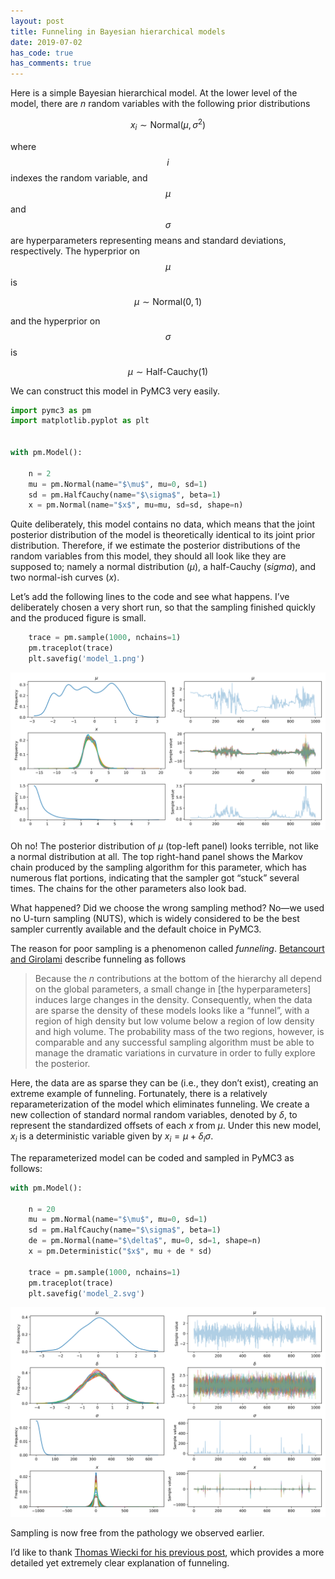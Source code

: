 ```yaml
---
layout: post
title: Funneling in Bayesian hierarchical models
date: 2019-07-02
has_code: true
has_comments: true
---
```


Here is a simple Bayesian hierarchical model. At the lower level of the model, there are $n$ random variables with the following prior distributions

$$\begin{equation}x_i\sim\textrm{Normal}\left(\mu,\sigma^2\right)\end{equation}$$
 
where $$i$$ indexes the random variable, and $$\mu$$ and $$\sigma$$ are hyperparameters representing means and standard deviations, respectively. The hyperprior on $$\mu$$ is 

$$\begin{equation}\mu\sim\textrm{Normal}\left(0,1\right)\end{equation}$$

and the hyperprior on $$\sigma$$ is

$$\begin{equation}\mu\sim\textrm{Half-Cauchy}\left(1\right)\end{equation}$$

We can construct this model in PyMC3 very easily.

```python
import pymc3 as pm
import matplotlib.pyplot as plt


with pm.Model():

    n = 2
    mu = pm.Normal(name="$\mu$", mu=0, sd=1)
    sd = pm.HalfCauchy(name="$\sigma$", beta=1)
    x = pm.Normal(name="$x$", mu=mu, sd=sd, shape=n)

```

Quite deliberately, this model contains no data, which means that the joint posterior distribution of the model is theoretically identical to its joint prior distribution. Therefore, if we estimate the posterior distributions of the random variables from this model, they should all look like they are supposed to; namely a normal distribution ($\mu$), a half-Cauchy ($sigma$), and two normal-ish curves ($x$).

Let’s add the following lines to the code and see what happens. I’ve deliberately chosen a very short run, so that the sampling finished quickly and the produced figure is small.

```python
    trace = pm.sample(1000, nchains=1)
    pm.traceplot(trace)
    plt.savefig('model_1.png')
```

![](/assets/images/funnel_example_model_1.svg) 

Oh no! The posterior distribution of $\mu$ (top-left panel) looks terrible, not like a normal distribution at all. The top right-hand panel shows the Markov chain produced by the sampling algorithm for this parameter, which has numerous flat portions, indicating that the sampler got “stuck” several times. The chains for the other parameters also look bad.

What happened? Did we choose the wrong sampling method? No—we used no U-turn sampling (NUTS), which is widely considered to be the best sampler currently available and the default choice in PyMC3.

The reason for poor sampling is a phenomenon called _funneling_. [Betancourt and Girolami](https://arxiv.org/pdf/1312.0906.pdf) describe funneling as follows

> Because the $n$ contributions at the bottom of the hierarchy all depend on the global parameters, a small change in [the hyperparameters] induces large changes in the density. Consequently, when the data are sparse the density of these models looks like a “funnel”, with a region of high density but low volume below a region of low density and high volume. The probability mass of the two regions, however, is comparable and any successful sampling algorithm must be able to manage the dramatic variations in curvature in order to fully explore the posterior.

Here, the data are as sparse they can be (i.e., they don’t exist), creating an extreme example of funneling.  Fortunately, there is a relatively reparameterization of the model which eliminates funneling. We create a new collection of standard normal random variables, denoted by $\delta$, to represent the standardized offsets of each $x$ from  $\mu$. Under this new model, $x_i$ is a deterministic variable given by $x_i=\mu+\delta_i\sigma$.

The reparameterized model can be coded and sampled in PyMC3 as follows:

```python
with pm.Model():

    n = 20
    mu = pm.Normal(name="$\mu$", mu=0, sd=1)
    sd = pm.HalfCauchy(name="$\sigma$", beta=1)
    de = pm.Normal(name="$\delta$", mu=0, sd=1, shape=n)
    x = pm.Deterministic("$x$", mu + de * sd)

    trace = pm.sample(1000, nchains=1)
    pm.traceplot(trace)
    plt.savefig('model_2.svg')
```

![](/assets/images/funnel_example_model_2.svg) 

Sampling is now free from the pathology we observed earlier.

I’d like to thank [Thomas Wiecki for his previous post](https://twiecki.io/blog/2017/02/08/bayesian-hierchical-non-centered/), which provides a more detailed yet extremely clear explanation of funneling.



